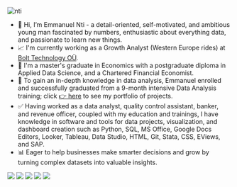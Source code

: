 ![nti](https://user-images.githubusercontent.com/51451027/143777025-8bd5d860-7b1f-4694-b2de-232d94b2bdaa.PNG)
- 👋 Hi, I’m Emmanuel Nti - a detail-oriented, self-motivated, and ambitious young man fascinated by numbers, enthusiastic about everything data, and passionate to learn new things. 
- :chart_with_upwards_trend: I'm currently working as a Growth Analyst (Western Europe rides) at [Bolt Technology OÜ](https://bolt.eu//).
- 🌱 I'm a master's graduate in Economics with a postgraduate diploma in Applied Data Science, and a Chartered Financial Economist. 
- 🎯 To gain an in-depth knowledge in data analysis, Emmanuel enrolled and successfully graduated from a 9-month intensive Data Analysis training; click [👉 here](https://emmanuel-nti.github.io/Data-Analysis-Portfolio/) to see my portfolio of projects.
-  :white_check_mark: Having worked as a data analyst, quality control assistant, banker, and revenue officer, coupled with my education and trainings, I have knowledge in software and tools for data projects, visualization, and dashboard creation such as Python, SQL, MS Office, Google Docs Editors, Looker, Tableau, Data Studio, HTML, Git, Stata, CSS, EViews, and SAP. 
- 📊 Eager to help businesses make smarter decisions and grow by turning complex datasets into valuable insights.


![](https://img.shields.io/badge/Data_Analysis-Data_Science-informational?style=flat&color=2bbc8a)
![](https://img.shields.io/badge/Research_Abilities-Business_Insights-informational?style=flat&color=2bbc8a)
![](https://img.shields.io/badge/Python-SQL-informational?style=flat&color=2bbc8a)
![](https://img.shields.io/badge/MS_Office-Tableau-informational?style=flat&color=2bbc8a)
![](https://img.shields.io/badge/Strong_Work_Ethic-Detail_Oriented-informational?style=flat&color=2bbc8a)
<!---
Emmanuel-Nti/Emmanuel-Nti is a ✨ special ✨ repository because its `README.md` (this file) appears on your GitHub profile.
You can click the Preview link to take a look at your changes.
--->

